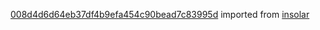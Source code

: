 [008d4d6d64eb37df4b9efa454c90bead7c83995d](https://github.com/insolar/insolar/commit/008d4d6d64eb37df4b9efa454c90bead7c83995d) imported from [insolar](https://github.com/insolar/insolar)
